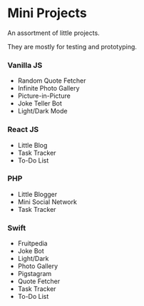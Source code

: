 # Mini Projects

An assortment of little projects.

They are mostly for testing and prototyping.

### Vanilla JS

* Random Quote Fetcher
* Infinite Photo Gallery
* Picture-in-Picture
* Joke Teller Bot
* Light/Dark Mode

### React JS

* Little Blog
* Task Tracker
* To-Do List

### PHP

* Little Blogger
* Mini Social Network
* Task Tracker

### Swift

* Fruitpedia
* Joke Bot
* Light/Dark
* Photo Gallery
* Pigstagram
* Quote Fetcher
* Task Tracker
* To-Do List
